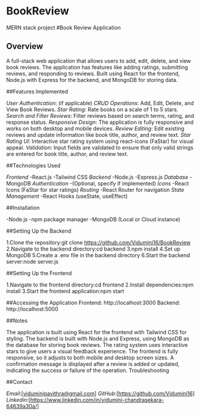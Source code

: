 # BookReview
MERN stack project
#Book Review Application

## Overview

A full-stack web application that allows users to add, edit, delete, and view book reviews. The application has features like adding ratings, submitting reviews, and responding to reviews. Built using React for the frontend, Node.js with Express for the backend, and MongoDB for storing data.

##Features Implemented

*User Authentication*: (if applicable)
*CRUD Operations*: Add, Edit, Delete, and View Book Reviews.
*Star Rating*: Rate books on a scale of 1 to 5 stars.
*Search and Filter Reviews*: Filter reviews based on search terms, rating, and response status.
*Responsive Design*: The application is fully responsive and works on both desktop and mobile devices.
*Review Editing*: Edit existing reviews and update information like book title, author, and review text.
*Star Rating UI*: Interactive star rating system using react-icons (FaStar) for visual appeal.
*Validation*: Input fields are validated to ensure that only valid strings are entered for book title, author, and review text.

##Technologies Used

*Frontend*
-React.js
-Tailwind CSS
*Backend*
-Node.js
-Express.js
*Database*
-MongoDB
*Authentication*
-(Optional, specify if implemented)
*Icons*
-React Icons (FaStar for star ratings)
*Routing*
-React Router for navigation
*State Management*
-React Hooks (useState, useEffect)

##Installation

-Node.js 
-npm package manager
-MongoDB (Local or Cloud instance)

##Setting Up the Backend

1.Clone the repository:git clone https://github.com/Vidumini16/BookReview
2.Navigate to the backend directory:cd backend
3.npm install
4.Set up MongoDB
5.Create a .env file in the backend directory
6.Start the backend server:node server.js

##Setting Up the Frontend

1.Navigate to the frontend directory:cd frontend
2.Install dependencies:npm install
3.Start the frontend application:npm start

##Accessing the Application
Frontend: http://localhost:3000
Backend: http://localhost:5000


##Notes

The application is built using React for the frontend with Tailwind CSS for styling.
The backend is built with Node.js and Express, using MongoDB as the database for storing book reviews.
The rating system uses interactive stars to give users a visual feedback experience.
The frontend is fully responsive, so it adjusts to both mobile and desktop screen sizes.
A confirmation message is displayed after a review is added or updated, indicating the success or failure of the operation.
Troubleshooting

##Contact

*Email*:[viduminipavithra@gmail.com]
*GitHub*:[https://github.com/Vidumini16]
*Linkedin*:[https://www.linkedin.com/in/vidumini-chandrasekara-64639a30a/]
